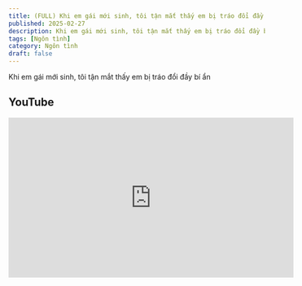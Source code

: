 ```yaml
---
title: (FULL) Khi em gái mới sinh, tôi tận mắt thấy em bị tráo đổi đầy bí ẩn
published: 2025-02-27
description: Khi em gái mới sinh, tôi tận mắt thấy em bị tráo đổi đầy bí ẩn
tags: [Ngôn tình]
category: Ngôn tình
draft: false
---
```


Khi em gái mới sinh, tôi tận mắt thấy em bị tráo đổi đầy bí ẩn

## YouTube

<iframe width="560" height="315" src="https://www.youtube.com/embed/VXVXMwEDvvI?si=W_UFHPOF22nr7Msi" title="YouTube video player" frameborder="0" allow="accelerometer; autoplay; clipboard-write; encrypted-media; gyroscope; picture-in-picture; web-share" referrerpolicy="strict-origin-when-cross-origin" allowfullscreen></iframe>


